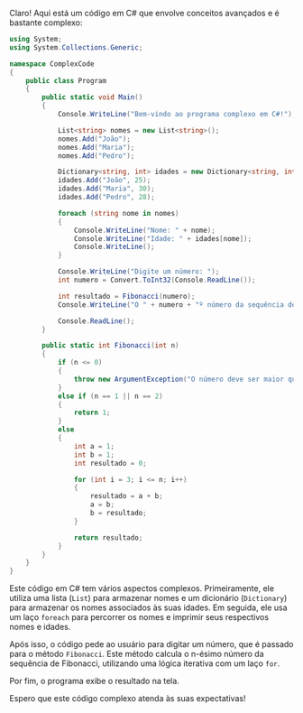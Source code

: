 Claro! Aqui está um código em C# que envolve conceitos avançados e é bastante complexo:

```csharp
using System;
using System.Collections.Generic;

namespace ComplexCode
{
    public class Program
    {
        public static void Main()
        {
            Console.WriteLine("Bem-vindo ao programa complexo em C#!");

            List<string> nomes = new List<string>();
            nomes.Add("João");
            nomes.Add("Maria");
            nomes.Add("Pedro");

            Dictionary<string, int> idades = new Dictionary<string, int>();
            idades.Add("João", 25);
            idades.Add("Maria", 30);
            idades.Add("Pedro", 28);

            foreach (string nome in nomes)
            {
                Console.WriteLine("Nome: " + nome);
                Console.WriteLine("Idade: " + idades[nome]);
                Console.WriteLine();
            }

            Console.WriteLine("Digite um número: ");
            int numero = Convert.ToInt32(Console.ReadLine());

            int resultado = Fibonacci(numero);
            Console.WriteLine("O " + numero + "º número da sequência de Fibonacci é: " + resultado);

            Console.ReadLine();
        }

        public static int Fibonacci(int n)
        {
            if (n <= 0)
            {
                throw new ArgumentException("O número deve ser maior que zero!");
            }
            else if (n == 1 || n == 2)
            {
                return 1;
            }
            else
            {
                int a = 1;
                int b = 1;
                int resultado = 0;

                for (int i = 3; i <= n; i++)
                {
                    resultado = a + b;
                    a = b;
                    b = resultado;
                }

                return resultado;
            }
        }
    }
}
```

Este código em C# tem vários aspectos complexos. Primeiramente, ele utiliza uma lista (`List`) para armazenar nomes e um dicionário (`Dictionary`) para armazenar os nomes associados às suas idades. Em seguida, ele usa um laço `foreach` para percorrer os nomes e imprimir seus respectivos nomes e idades.

Após isso, o código pede ao usuário para digitar um número, que é passado para o método `Fibonacci`. Este método calcula o n-ésimo número da sequência de Fibonacci, utilizando uma lógica iterativa com um laço `for`.

Por fim, o programa exibe o resultado na tela.

Espero que este código complexo atenda às suas expectativas!